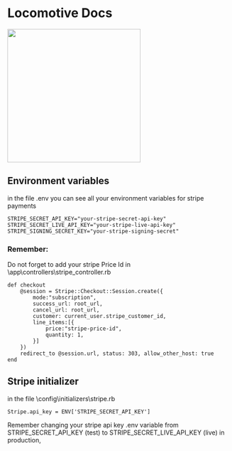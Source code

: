 # Locomotive Docs

<img src="https://salty-coast-45816-cbab611b455b.herokuapp.com/icon.png" width="300px"></img>

## Environment variables
in the file \.env 
you can see all your environment variables for stripe payments

    STRIPE_SECRET_API_KEY="your-stripe-secret-api-key"
    STRIPE_SECRET_LIVE_API_KEY="your-stripe-live-api-key"
    STRIPE_SIGNING_SECRET_KEY="your-stripe-signing-secret"


### Remember:
Do not forget to add your stripe Price Id in \app\controllers\stripe_controller.rb

    def checkout
        @session = Stripe::Checkout::Session.create({
            mode:"subscription",
            success_url: root_url,
            cancel_url: root_url,
            customer: current_user.stripe_customer_id,
            line_items:[{
                price:"stripe-price-id",
                quantity: 1,
            }]
        })
        redirect_to @session.url, status: 303, allow_other_host: true
    end
    
## Stripe initializer

in the file \config\initializers\stripe.rb

    Stripe.api_key = ENV['STRIPE_SECRET_API_KEY']



Remember changing your stripe api key .env variable from STRIPE_SECRET_API_KEY (test) to STRIPE_SECRET_LIVE_API_KEY (live) in production,

